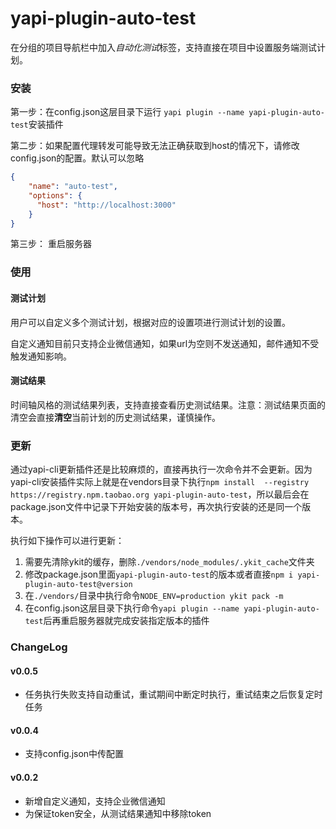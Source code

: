 yapi-plugin-auto-test
===

在分组的项目导航栏中加入*自动化测试*标签，支持直接在项目中设置服务端测试计划。

### 安装

第一步：在config.json这层目录下运行 ```yapi plugin --name yapi-plugin-auto-test```安装插件

第二步：如果配置代理转发可能导致无法正确获取到host的情况下，请修改config.json的配置。默认可以忽略
```json
{
    "name": "auto-test",
    "options": {
      "host": "http://localhost:3000"
    }
}
```

第三步： 重启服务器


### 使用

#### 测试计划
用户可以自定义多个测试计划，根据对应的设置项进行测试计划的设置。

自定义通知目前只支持企业微信通知，如果url为空则不发送通知，邮件通知不受触发通知影响。

#### 测试结果
时间轴风格的测试结果列表，支持直接查看历史测试结果。注意：测试结果页面的清空会直接**清空**当前计划的历史测试结果，谨慎操作。


### 更新
通过yapi-cli更新插件还是比较麻烦的，直接再执行一次命令并不会更新。因为yapi-cli安装插件实际上就是在vendors目录下执行`npm install  --registry https://registry.npm.taobao.org yapi-plugin-auto-test`，所以最后会在package.json文件中记录下开始安装的版本号，再次执行安装的还是同一个版本。

执行如下操作可以进行更新：
1. 需要先清除ykit的缓存，删除`./vendors/node_modules/.ykit_cache`文件夹
2. 修改package.json里面`yapi-plugin-auto-test`的版本或者直接`npm i yapi-plugin-auto-test@version`
3. 在`./vendors/`目录中执行命令`NODE_ENV=production ykit pack -m`
4. 在config.json这层目录下执行命令`yapi plugin --name yapi-plugin-auto-test`后再重启服务器就完成安装指定版本的插件


### ChangeLog

#### v0.0.5

* 任务执行失败支持自动重试，重试期间中断定时执行，重试结束之后恢复定时任务

#### v0.0.4

* 支持config.json中传配置

#### v0.0.2

* 新增自定义通知，支持企业微信通知
* 为保证token安全，从测试结果通知中移除token